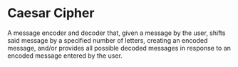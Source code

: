 # Caesar Cipher
 A message encoder and decoder that, given a message by the user, shifts said message by a specified number of letters, creating an encoded message, and/or provides all possible decoded messages in response to an encoded message entered by the user.
